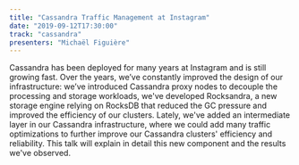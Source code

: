```yaml
---
title: "Cassandra Traffic Management at Instagram"
date: "2019-09-12T17:30:00"
track: "cassandra"
presenters: "Michaël Figuière"
---
```


Cassandra has been deployed for many years at Instagram and is still growing fast. Over the years, we’ve constantly improved the design of our infrastructure: we’ve introduced Cassandra proxy nodes to decouple the processing and storage workloads, we've developed Rocksandra, a new storage engine relying on RocksDB that reduced the GC pressure and improved the efficiency of our clusters. Lately, we've added an intermediate layer in our Cassandra infrastructure, where we could add many traffic optimizations to further improve our Cassandra clusters' efficiency and reliability. This talk will explain in detail this new component and the results we've observed.